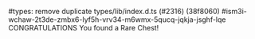 #types: remove duplicate types/lib/index.d.ts (#2316) (38f8060)
#ism3i-wchaw-2t3de-zmbx6-lyf5h-vrv34-m6wmx-5qucq-jqkja-jsghf-lqe
CONGRATULATIONS
You found a Rare Chest!

